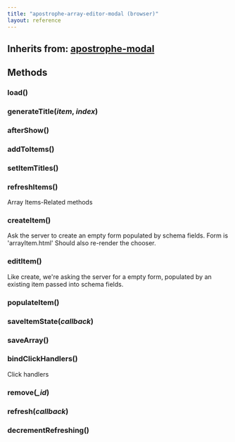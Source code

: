 ```yaml
---
title: "apostrophe-array-editor-modal (browser)"
layout: reference
---
```

## Inherits from: [apostrophe-modal](../apostrophe-modal/browser-apostrophe-modal.html)

## Methods
### load()

### generateTitle(*item*, *index*)

### afterShow()

### addToItems()

### setItemTitles()

### refreshItems()
Array Items-Related methods
### createItem()
Ask the server to create an empty form
populated by schema fields. Form is 'arrayItem.html'
Should also re-render the chooser.
### editItem()
Like create, we're asking the server for a
empty form, populated by an existing item passed
into schema fields.
### populateItem()

### saveItemState(*callback*)

### saveArray()

### bindClickHandlers()
Click handlers
### remove(*_id*)

### refresh(*callback*)

### decrementRefreshing()

